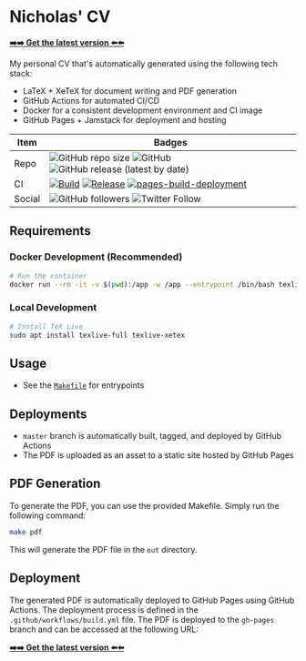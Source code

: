 # Nicholas' CV

[**➡️➡️ Get the latest version ⬅️⬅️**](https://engnadeau.github.io/cv/nicholas-nadeau_cv.pdf)

My personal CV that's automatically generated using the following tech stack:

- LaTeX + XeTeX for document writing and PDF generation
- GitHub Actions for automated CI/CD
- Docker for a consistent development environment and CI image
- GitHub Pages + Jamstack for deployment and hosting

| Item   | Badges                                                                                                                                                                                                                                                                                                                                                                                                                                                                                                    |
| ------ | --------------------------------------------------------------------------------------------------------------------------------------------------------------------------------------------------------------------------------------------------------------------------------------------------------------------------------------------------------------------------------------------------------------------------------------------------------------------------------------------------------- |
| Repo   | ![GitHub repo size](https://img.shields.io/github/repo-size/engnadeau/cv) ![GitHub](https://img.shields.io/github/license/engnadeau/cv) ![GitHub release (latest by date)](https://img.shields.io/github/v/release/engnadeau/cv)                                                                                                                                                                                                                                                                          |
| CI     | [![Build](https://github.com/engnadeau/cv/actions/workflows/build.yml/badge.svg)](https://github.com/engnadeau/cv/actions/workflows/build.yml) [![Release](https://github.com/engnadeau/cv/actions/workflows/release.yml/badge.svg)](https://github.com/engnadeau/cv/actions/workflows/release.yml) [![pages-build-deployment](https://github.com/engnadeau/cv/actions/workflows/pages/pages-build-deployment/badge.svg)](https://github.com/engnadeau/cv/actions/workflows/pages/pages-build-deployment) |
| Social | ![GitHub followers](https://img.shields.io/github/followers/engnadeau?style=social) ![Twitter Follow](https://img.shields.io/twitter/follow/engnadeau?style=social)                                                                                                                                                                                                                                                                                                                                       |

## Requirements

### Docker Development (Recommended)

```bash
# Run the container
docker run --rm -it -v $(pwd):/app -w /app --entrypoint /bin/bash texlive/texlive
```

### Local Development

```bash
# Install TeX Live
sudo apt install texlive-full texlive-xetex
```

## Usage

- See the [`Makefile`](./Makefile) for entrypoints

## Deployments

- `master` branch is automatically built, tagged, and deployed by GitHub Actions
- The PDF is uploaded as an asset to a static site hosted by GitHub Pages

## PDF Generation

To generate the PDF, you can use the provided Makefile. Simply run the following command:

```bash
make pdf
```

This will generate the PDF file in the `out` directory.

## Deployment

The generated PDF is automatically deployed to GitHub Pages using GitHub Actions. The deployment process is defined in the `.github/workflows/build.yml` file. The PDF is deployed to the `gh-pages` branch and can be accessed at the following URL:

[**➡️➡️ Get the latest version ⬅️⬅️**](https://engnadeau.github.io/cv/nicholas-nadeau_cv.pdf)
